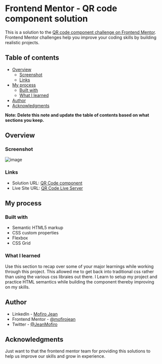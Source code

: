 # Frontend Mentor - QR code component solution

This is a solution to the [QR code component challenge on Frontend Mentor](https://www.frontendmentor.io/challenges/qr-code-component-iux_sIO_H). Frontend Mentor challenges help you improve your coding skills by building realistic projects. 

## Table of contents

- [Overview](#overview)
  - [Screenshot](#screenshot)
  - [Links](#links)
- [My process](#my-process)
  - [Built with](#built-with)
  - [What I learned](#what-i-learned)
- [Author](#author)
- [Acknowledgments](#acknowledgments)

**Note: Delete this note and update the table of contents based on what sections you keep.**

## Overview

### Screenshot
![image](https://github.com/user-attachments/assets/4cba7d51-bc5a-4f94-b0ed-b28f06756c2b)

### Links

- Solution URL: [QR Code component](https://github.com/mofirojean/frontend-mentor-challenge/tree/master/qr-code-component)
- Live Site URL: [QR Code Live Server](https://mofirojean.github.io/frontend-mentor-challenge/qr-code-component/index.html)

## My process

### Built with

- Semantic HTML5 markup
- CSS custom properties
- Flexbox
- CSS Grid

### What I learned

Use this section to recap over some of your major learnings while working through this project. This allowed me to get back into traditional css rather than using the various css libraies out there. I Learn to setup my project and practice HTML semantics while building the component thereby improving on my skills.


## Author
- LinkedIn - [Mofiro Jean](https://www.linkedin.com/in/mofirojean)
- Frontend Mentor - [@mofirojean](https://www.frontendmentor.io/profile/mofirojean)
- Twitter - [@JeanMofiro](https://twitter.com/JeanMofiro)

## Acknowledgments

Just want to that the frontend mentor team for providing this solutions to help us improve our skills and grow in experience.
